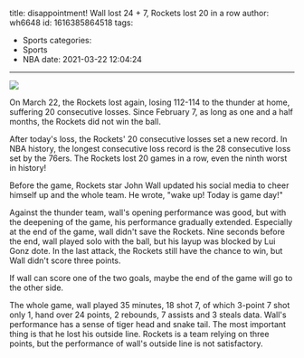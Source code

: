 title: disappointment! Wall lost 24 + 7, Rockets lost 20 in a row
author: wh6648
id: 1616385864518
tags: 
- Sports
categories: 
- Sports
- NBA
date: 2021-03-22 12:04:24
---
![](https://p5.itc.cn/images01/20210322/ec3873f94d97463991499734ee3bdc92.jpeg)


On March 22, the Rockets lost again, losing 112-114 to the thunder at home, suffering 20 consecutive losses. Since February 7, as long as one and a half months, the Rockets did not win the ball.

After today's loss, the Rockets' 20 consecutive losses set a new record. In NBA history, the longest consecutive loss record is the 28 consecutive loss set by the 76ers. The Rockets lost 20 games in a row, even the ninth worst in history!

Before the game, Rockets star John Wall updated his social media to cheer himself up and the whole team. He wrote, "wake up! Today is game day!"

Against the thunder team, wall's opening performance was good, but with the deepening of the game, his performance gradually extended. Especially at the end of the game, wall didn't save the Rockets. Nine seconds before the end, wall played solo with the ball, but his layup was blocked by Lui Gonz dote. In the last attack, the Rockets still have the chance to win, but Wall didn't score three points.

If wall can score one of the two goals, maybe the end of the game will go to the other side.

The whole game, wall played 35 minutes, 18 shot 7, of which 3-point 7 shot only 1, hand over 24 points, 2 rebounds, 7 assists and 3 steals data. Wall's performance has a sense of tiger head and snake tail. The most important thing is that he lost his outside line. Rockets is a team relying on three points, but the performance of wall's outside line is not satisfactory.

